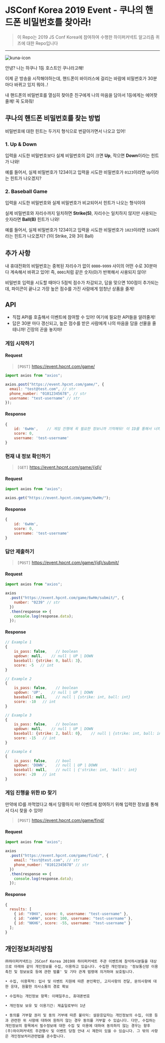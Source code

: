 # JSConf Korea 2019 Event - 쿠나의 핸드폰 비밀번호를 찾아라!
> 이 Repo는 2019 JS Conf Korea에 참여하여 수행한 하이퍼커넥트 알고리즘 퀴즈에 대한 Repo입니다
---

![kuna-icon](https://user-images.githubusercontent.com/40815423/63143786-e1be1100-c02a-11e9-8f0b-2c2ff08a6e37.png)

안녕? 나는 하쿠나 1등 호스트인 쿠나라고해!

이제 곧 방송을 시작해야하는데, 핸드폰이 바이러스에 걸리는 바람에 비밀번호가 30분 마다 바뀌고 있지 뭐야..!

내 핸드폰의 비밀번호를 열심히 찾아준 친구에게 나의 마음을 담아서 1등에게는 에어팟 줄께! 꼭 도와줘!

## 쿠나의 핸드폰 비밀번호를 찾는 방법

비밀번호에 대한 힌트는 두가지 형식으로 번갈아가면서 나오고 있어!

### 1. Up & Down

입력을 시도한 비밀번호보다 실제 비밀번호의 값이 크면 **Up**, 작으면 **Down**이라는 힌트가 나와!

예를 들어서, 실제 비밀번호가 1234이고 입력을 시도한 비밀번호가 `0123`이라면 `Up`이라는 힌트가 나오겠지?

### 2. Baseball Game

입력을 시도한 비밀번호와 실제 비밀번호가 비교되어서 힌트가 나오는 형식이야

실제 비밀번호와 자리수까지 일치하면 **Strike(S)**, 자리수는 일치하지 않지만 사용되는 숫자라면 **Ball(B)** 힌트가 나와!

예를 들어서, 실제 비밀번호가 1234이고 입력을 시도한 비밀번호가 `1023`이라면 `1S2B`이라는 힌트가 나오겠지? (1이 Strike, 2와 3이 Ball)

## 추가 사항

내 휴대전화의 비밀번호는 중복된 자리수가 없이 `0000~9999` 사이의 어떤 수로 30분마다 계속해서 바뀌고 있어! 즉, `0001`처럼 같은 숫자(0)가 반복해서 사용되지 않아!

비밀번호 입력을 시도할 때마다 5점씩 점수가 차감되고, 답을 맞으면 100점이 추가되는데, 파이콘이 끝나고 가장 높은 점수를 가진 사람에게 엄청난 상품을 줄게!

## API

- 직접 API를 호출해서 이벤트에 참여할 수 있어! 여기에 필요한 API들을 알려줄게!
- 답은 30분 마다 갱신되고, 높은 점수를 받은 사람에게 나의 마음을 담을 선물을 줄테니까! 긴장의 끈을 놓지마!

### 게임 시작하기

#### Request

> `[POST]` https://event.hpcnt.com/game/

```js
import axios from "axios";

axios.post("https://event.hpcnt.com/game/", {
  email: "test@test.com", // str
  phone_number: "01012345678", // str
  username: "test-username" // str
});
```

#### Response

```js
{
    id: '6wHm',    // 게임 진행에 꼭 필요한 정보니까 기억해둬! 이 ID를 통해서 너의 점수가 집계되거든!
    score: 0,
    username: 'test-username'
}
```

### 현재 내 정보 확인하기

> `[GET]` https://event.hpcnt.com/game/{id}/

#### Request

```js
import axios from "axios";

axios.get("https://event.hpcnt.com/game/6wHm/");
```

#### Response

```js
{
    id: '6wHm',
    score: 0,
    username: 'test-username'
}
```

### 답안 제출하기

> `[POST]` https://event.hpcnt.com/game/{id}/submit/

#### Request

```js
import axios from "axios";

axios
  .post("https://event.hpcnt.com/game/6wHm/submit/", {
    number: "0239" // str
  })
  .then(response => {
    console.log(response.data);
  });
```

#### Response

```js
// Example 1
{
    is_pass: false,    // boolean
    updown: null,    // null | UP | DOWN
    baseball: {strike: 0, ball: 3},
    score: -5   // int
}

// Example 2
{
    is_pass: false,    // boolean
    updown: 'UP',    // null | UP | DOWN
    baseball: null,    // null | {strike: int, ball: int}
    score: -10   // int
}

// Example 3
{
    is_pass: false,    // boolean
    updown: null,    // null | UP | DOWN
    baseball: {strike: 2, ball: 0},    // null | {strike: int, ball: int}
    score: -15   // int
}

// Example 4
{
    is_pass: false,    // bool
    updown: 'DOWN',    // null | UP | DOWN
    baseball: null,    // null | {'strike: int, 'ball': int}
    score: -20   // int
}
```

### 게임 진행을 위한 ID 찾기

만약에 ID를 까먹었다고 해서 당황하지 마! 이벤트에 참여하기 위해 입력한 정보를 통해서 다시 찾을 수 있어!

> `[POST]` https://event.hpcnt.com/game/find/

#### Request

```js
import axios from "axios";

axios
  .post("https://event.hpcnt.com/game/find/", {
    email: "test@test.com", // str
    phone_number: "01012345678" // str
  })
  .then(response => {
    console.log(response.data);
  });
```

#### Response

```js
{
  results: [
    { id: "Y0HX", score: 0, username: "test-username" },
    { id: "xWHW", score: 100, username: "test-username" },
    { id: "NKH6", score: -55, username: "test-username" }
  ];
}
```

## 개인정보처리방침

```
㈜하이퍼커넥트는 JSConf Korea 2019와 하이퍼커넥트 주관 이벤트에 참석하시분들을 대상으로 아래와 같이 개인정보를 수집, 이용하고 있습니다. 수집한 개인정보는 '정보통신망 이용촉진 및 정보보호 등에 관한 법률' 및 기타 관계 법령에 의거하여 보호됩니다.

• 수집, 이용목적: 입사 및 이벤트 지원에 따른 본인확인, 고지사항의 전달, 문의사항에 대한 응대, 원활한 의사소통의 경로 확보

• 수집하는 개인정보 항목: 이메일주소, 휴대폰번호

• 개인정보 보유 및 이용기간: 제출일로부터 1년

• 동의를 거부할 권리 및 동의 거부에 따른 불이익: 설문응답자는 개인정보의 수집, 이용 등과 관련한 위 사항에 대하여 원하지 않는 경우 동의를 거부할 수 있습니다. 다만, 수집하는 개인정보의 항목에서 필수정보에 대한 수집 및 이용에 대하여 동의하지 않는 경우는 향후 (주)하이퍼커넥트 주관행사 및 이벤트 당첨 안내 시 제한이 있을 수 있습니다. 그 밖의 사항은 개인정보처리관련법을 준수합니다.
```